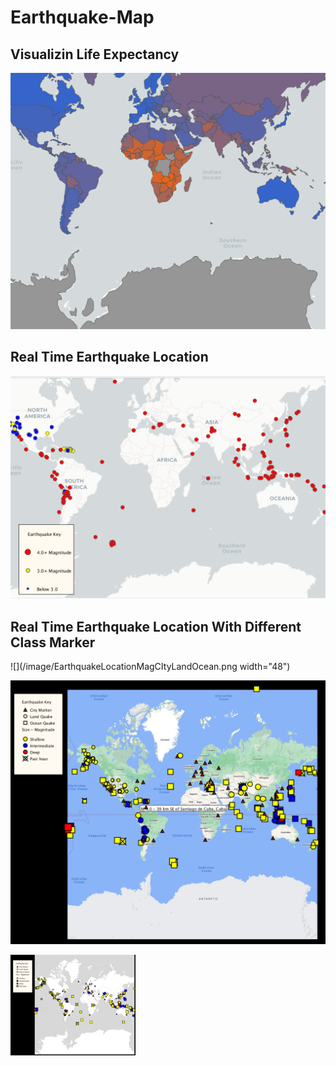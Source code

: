 # Earthquake-Map

## Visualizin Life Expectancy
![lifeExp](lifeExp.png)

## Real Time Earthquake Location
![Earthquake](/image/EarthquakeLocationMag.png)


## Real Time Earthquake Location With Different Class Marker
![](/image/EarthquakeLocationMagCItyLandOcean.png width="48")




![](/image/showtag.png)


<img src="/image/EarthquakeLocationMagCItyLandOcean.png" alt="drawing" style="width:200px;"/>
